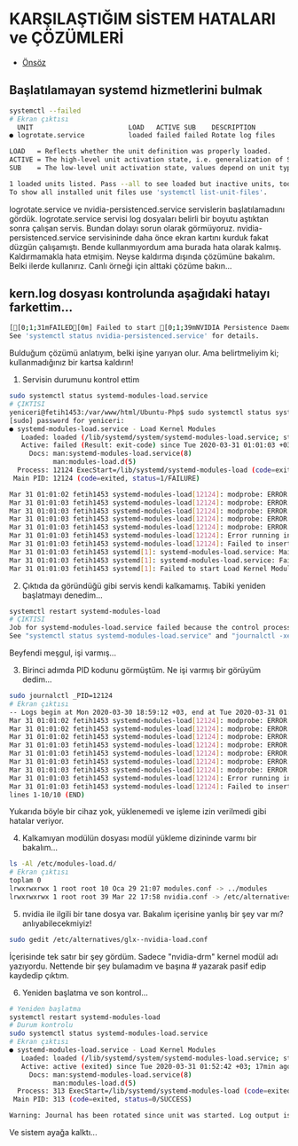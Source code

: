 # KARŞILAŞTIĞIM SİSTEM HATALARI ve ÇÖZÜMLERİ

- [Önsöz](https://github.com/cicekhasan/Linux)


## Başlatılamayan systemd hizmetlerini bulmak

```bash
systemctl --failed
# Ekran çıktısı
  UNIT                        LOAD   ACTIVE SUB    DESCRIPTION              
● logrotate.service           loaded failed failed Rotate log files         

LOAD   = Reflects whether the unit definition was properly loaded.
ACTIVE = The high-level unit activation state, i.e. generalization of SUB.
SUB    = The low-level unit activation state, values depend on unit type.

1 loaded units listed. Pass --all to see loaded but inactive units, too.
To show all installed unit files use 'systemctl list-unit-files'.
```

logrotate.service ve nvidia-persistenced.service servislerin başlatılamadıını gördük. logrotate.service servisi log dosyaları belirli bir boyutu aştıktan sonra çalışan servis. Bundan dolayı sorun olarak görmüyoruz. nvidia-persistenced.service servisininde daha önce ekran kartını kurduk fakat düzgün çalışamıştı. Bende kullanmıyordum ama burada hata olarak kalmış. Kaldırmamakla hata etmişim. Neyse kaldırma dışında çözümüne bakalım. Belki ilerde kullanırız.  Canlı örneği için alttaki çözüme bakın...


## kern.log dosyası kontrolunda aşağıdaki hatayı farkettim...

```bash
[[0;1;31mFAILED[0m] Failed to start [0;1;39mNVIDIA Persistence Daemon[0m.
See 'systemctl status nvidia-persistenced.service' for details.
```

Bulduğum çözümü anlatıyım, belki işine yarıyan olur. Ama belirtmeliyim ki; kullanmadığınız bir kartsa kaldırın!

1. Servisin durumunu kontrol ettim

```bash
sudo systemctl status systemd-modules-load.service
# ÇIKTISI
yeniceri@fetih1453:/var/www/html/Ubuntu-Php$ sudo systemctl status systemd-modules-load.service
[sudo] password for yeniceri: 
● systemd-modules-load.service - Load Kernel Modules
   Loaded: loaded (/lib/systemd/system/systemd-modules-load.service; static; vendor preset: enabled)
   Active: failed (Result: exit-code) since Tue 2020-03-31 01:01:03 +03; 2min 22s ago
     Docs: man:systemd-modules-load.service(8)
           man:modules-load.d(5)
  Process: 12124 ExecStart=/lib/systemd/systemd-modules-load (code=exited, status=1/FAILURE)
 Main PID: 12124 (code=exited, status=1/FAILURE)

Mar 31 01:01:02 fetih1453 systemd-modules-load[12124]: modprobe: ERROR: could not insert 'nvidia': Operation not permitted
Mar 31 01:01:03 fetih1453 systemd-modules-load[12124]: modprobe: ERROR: could not insert 'nvidia_current_modeset': No such device
Mar 31 01:01:03 fetih1453 systemd-modules-load[12124]: modprobe: ERROR: ../libkmod/libkmod-module.c:979 command_do() Error running install command for 
Mar 31 01:01:03 fetih1453 systemd-modules-load[12124]: modprobe: ERROR: could not insert 'nvidia_modeset': Operation not permitted
Mar 31 01:01:03 fetih1453 systemd-modules-load[12124]: modprobe: ERROR: could not insert 'nvidia_current_drm': No such device
Mar 31 01:01:03 fetih1453 systemd-modules-load[12124]: Error running install command for nvidia_drm
Mar 31 01:01:03 fetih1453 systemd-modules-load[12124]: Failed to insert module 'nvidia_drm': Operation not permitted
Mar 31 01:01:03 fetih1453 systemd[1]: systemd-modules-load.service: Main process exited, code=exited, status=1/FAILURE
Mar 31 01:01:03 fetih1453 systemd[1]: systemd-modules-load.service: Failed with result 'exit-code'.
Mar 31 01:01:03 fetih1453 systemd[1]: Failed to start Load Kernel Modules.
```

2. Çıktıda da göründüğü gibi servis kendi kalkamamış. Tabiki yeniden başlatmayı denedim...

```bash
systemctl restart systemd-modules-load 
# ÇIKTISI
Job for systemd-modules-load.service failed because the control process exited with error code.
See "systemctl status systemd-modules-load.service" and "journalctl -xe" for details.
```
Beyfendi meşgul, işi varmış...

3. Birinci adımda PID kodunu görmüştüm. Ne işi varmış bir görüyüm dedim...

```bash
sudo journalctl _PID=12124
# Ekran çıktısı
-- Logs begin at Mon 2020-03-30 18:59:12 +03, end at Tue 2020-03-31 01:12:24 +03. --
Mar 31 01:01:02 fetih1453 systemd-modules-load[12124]: modprobe: ERROR: could not insert 'nvidia_current': No such device
Mar 31 01:01:02 fetih1453 systemd-modules-load[12124]: modprobe: ERROR: ../libkmod/libkmod-module.c:979 command_do() Error running install command for 
Mar 31 01:01:02 fetih1453 systemd-modules-load[12124]: modprobe: ERROR: could not insert 'nvidia': Operation not permitted
Mar 31 01:01:03 fetih1453 systemd-modules-load[12124]: modprobe: ERROR: could not insert 'nvidia_current_modeset': No such device
Mar 31 01:01:03 fetih1453 systemd-modules-load[12124]: modprobe: ERROR: ../libkmod/libkmod-module.c:979 command_do() Error running install command for 
Mar 31 01:01:03 fetih1453 systemd-modules-load[12124]: modprobe: ERROR: could not insert 'nvidia_modeset': Operation not permitted
Mar 31 01:01:03 fetih1453 systemd-modules-load[12124]: modprobe: ERROR: could not insert 'nvidia_current_drm': No such device
Mar 31 01:01:03 fetih1453 systemd-modules-load[12124]: Error running install command for nvidia_drm
Mar 31 01:01:03 fetih1453 systemd-modules-load[12124]: Failed to insert module 'nvidia_drm': Operation not permitted
lines 1-10/10 (END)
```

Yukarıda böyle bir cihaz yok, yüklenemedi ve işleme izin verilmedi gibi hatalar veriyor.

4. Kalkamıyan modülün dosyası modül yükleme dizininde varmı bir bakalım...

```bash
ls -Al /etc/modules-load.d/
# Ekran çıktısı
toplam 0
lrwxrwxrwx 1 root root 10 Oca 29 21:07 modules.conf -> ../modules
lrwxrwxrwx 1 root root 39 Mar 22 17:58 nvidia.conf -> /etc/alternatives/glx--nvidia-load.conf
```
5. nvidia ile ilgili bir tane dosya var. Bakalım içerisine yanlış bir şey var mı? anlıyabilecekmiyiz!

```bash
sudo gedit /etc/alternatives/glx--nvidia-load.conf
```
İçerisinde tek satır bir şey gördüm. Sadece "nvidia-drm" kernel modül adı yazıyordu. Nettende bir şey bulamadım ve başına # yazarak pasif edip kaydedip çıktım.

6. Yeniden başlatma ve son kontrol...

```bash
# Yeniden başlatma
systemctl restart systemd-modules-load
# Durum kontrolu
sudo systemctl status systemd-modules-load.service
# Ekran çıktısı
● systemd-modules-load.service - Load Kernel Modules
   Loaded: loaded (/lib/systemd/system/systemd-modules-load.service; static; vendor preset: enabled)
   Active: active (exited) since Tue 2020-03-31 01:52:42 +03; 17min ago
     Docs: man:systemd-modules-load.service(8)
           man:modules-load.d(5)
  Process: 313 ExecStart=/lib/systemd/systemd-modules-load (code=exited, status=0/SUCCESS)
 Main PID: 313 (code=exited, status=0/SUCCESS)

Warning: Journal has been rotated since unit was started. Log output is incomplete or unavailable.
```

Ve sistem ayağa kalktı...












